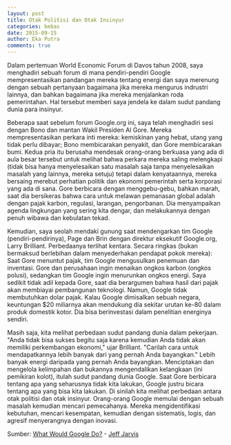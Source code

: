 ```yaml
---
layout: post
title: Otak Politisi dan Otak Insinyur
categories: bebas
date: 2015-09-15
author: Eka Putra
comments: true
---
```


Dalam pertemuan World Economic Forum di Davos tahun 2008, saya menghadiri sebuah forum di mana pendiri-pendiri Google mempresentasikan pandangan mereka tentang energi dan saya merenung dengan sebuah pertanyaan bagaimana jika mereka mengurus indrustri lainnya, dan bahkan bagaimana jika mereka menjalankan roda pemerintahan. Hal tersebut memberi saya jendela ke dalam sudut pandang dunia para insinyur.

Beberapa saat sebelum forum Google.org ini, saya telah menghadiri sesi dengan Bono dan mantan Wakil Presiden Al Gore. Mereka mempresentasikan perkara inti mereka: kemiskinan yang hebat, utang yang tidak perlu dibayar; Bono membicarakan penyakit, dan Gore membicarakan bumi. Kedua pria itu berusaha mendesak orang-orang berkuasa yang ada di aula besar tersebut untuk melihat bahwa perkara mereka saling melengkapi (tidak bisa hanya menyelesaikan satu masalah saja tanpa menyelesaikan masalah yang lainnya, mereka setuju) tetapi dalam kenyataannya, mereka bersaing merebut perhatian politik dan ekonomi pemerintah serta korporasi yang ada di sana. Gore berbicara dengan menggebu-gebu, bahkan marah, saat dia bersikeras bahwa cara untuk melawan pemanasan global adalah dengan pajak karbon, regulasi, larangan, pengorbanan. Dia menyampaikan agenda lingkungan yang sering kita dengar, dan melakukannya dengan penuh wibawa dan kebulatan tekad.

Kemudian, saya seolah mendaki gunung saat mendengarkan tim Google (pendiri-pendirinya), Page dan Brin dengan direktur eksekutif Google.org, Larry Brilliant. Perbedaanya terlihat kentara. Secara ringkas (bukan bermaksud berlebihan dalam menyederhakan pendapat pokok mereka): Saat Gore menuntut pajak, tim Google mengusulkan penemuan dan inventasi. Gore dan perusahaan ingin menaikan ongkos karbon (ongkos polusi), sedangkan tim Google ingin menurunkan ongkos energi. Saya sedikit tidak adil kepada Gore, saat dia berargumen bahwa hasil dari pajak akan membiayai pembangunan teknologi. Namun, Google tidak membutuhkan dolar pajak. Kalau Google dimisalkan sebuah negara, keuntungan $20 miliarnya akan mendukung dia sekitar urutan ke-80 dalam produk domestik kotor. Dia bisa berinvestasi dalam penelitian energinya sendiri.

Masih saja, kita melihat perbedaan sudut pandang dunia dalam pekerjaan. "Anda tidak bisa sukses begitu saja karena kemudian Anda tidak akan memiliki perkembangan ekonomi," ujar Brilliant. "Carilah cara untuk mendapatkannya lebih banyak dari yang pernah Anda bayangkan." Lebih banyak energi daripada yang pernah Anda bayangkan. Menciptakan dan mengelola kelimpahan dan bukannya mengendalikan kelangkaan (ini pemikiran kolot), itulah sudut pandang dunia Google. Saat Gore berbicara tentang apa yang seharusnya tidak kita lakukan, Google justru bicara tentang apa yang bisa kita lakukan. Di sinilah kita melihat perbedaan antara otak politisi dan otak insinyur. Orang-orang Google memulai dengan sebuah masalah kemudian mencari pemecahanya. Mereka mengidentifikasi kebutuhan, mencari kesempatan, kemudian dengan sistematis, logis, dan agresif menyerangnya dengan inovasi.

Sumber: [What Would Google Do?](http://buzzmachine.com/wwgd "What Would Google Do?") - [Jeff Jarvis](http://buzzmachine.com "Jeff Jarvis")